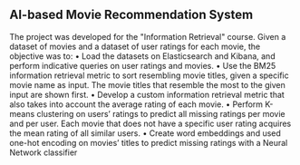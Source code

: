 ## AI-based Movie Recommendation System

The project was developed for the "Information Retrieval" course. Given a dataset of movies and a dataset of user ratings for each movie, the objective was to:
• Load the datasets on Elasticsearch and Kibana, and perform indicative queries on user ratings and movies.
• Use the BM25 information retrieval metric to sort resembling movie titles, given a specific movie name as input. The movie titles that resemble the most to the given input are shown first.
• Develop a custom information retrieval metric that also takes into account the average rating of each movie.
• Perform K-means clustering on users’ ratings to predict all missing ratings per movie and per user. Each movie that does not have a specific user rating acquires the mean rating of all similar users.
• Create word embeddings and used one-hot encoding on movies’ titles to predict missing ratings with a Neural Network classifier
